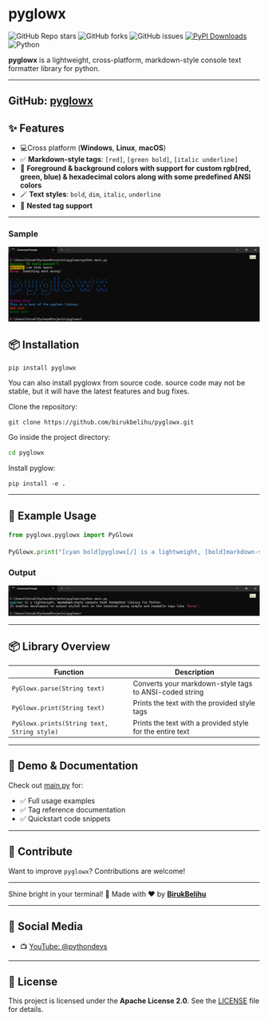 # pyglowx

![GitHub Repo stars](https://img.shields.io/github/stars/BirukBelihu/pyglowx)
![GitHub forks](https://img.shields.io/github/forks/BirukBelihu/pyglowx)
![GitHub issues](https://img.shields.io/github/issues/BirukBelihu/pyglowx)
[![PyPI Downloads](https://static.pepy.tech/badge/pyglowx)](https://pepy.tech/projects/pyglowx)<br>
![Python](https://img.shields.io/pypi/pyversions/pyglowx)

**pyglowx** is a lightweight, cross-platform, markdown-style console text formatter library for python.

---
GitHub: [pyglowx](https://github.com/BirukBelihu/pyglowx)
---

## ✨ Features

- 💻Cross platform (**Windows**, **Linux**, **macOS**)
- ✅ **Markdown-style tags**: `[red]`, `[green bold]`, `[italic underline]`
- 🎨 **Foreground & background colors with support for custom rgb(red, green, blue) & hexadecimal colors along with some predefined ANSI
  colors**
- 🪄 **Text styles**: `bold`, `dim`, `italic`, `underline`
- 🔄 **Nested tag support**

---

### Sample

![PyGlow Sample](images/sample_1.png)

## 📦 Installation

```
pip install pyglowx
```

You can also install pyglowx from source code. source code may not be stable, but it will have the latest features and
bug fixes.

Clone the repository:

```
git clone https://github.com/birukbelihu/pyglowx.git
```

Go inside the project directory:

```bash
cd pyglowx
```

Install pyglow:

```
pip install -e .
```

---

## 🧠 Example Usage

```python
from pyglowx.pyglowx import PyGlowx

PyGlowx.print("[cyan bold]pyglowx[/] is a lightweight, [bold]markdown-style console text formatter[/] library for Python. \nIt enables developers to output styled text in the terminal using simple and readable tags like `[red bold]Error[/]`.")
```

### Output

![PyGlowX Output](images/sample_2.png)

---

## 📦 Library Overview

| Function                                    | Description                                               |
|---------------------------------------------|-----------------------------------------------------------|
| `PyGlowx.parse(String text)`                | Converts your markdown-style tags to ANSI-coded string    |
| `PyGlowx.print(String text)`                | Prints the text with the provided style tags              |
| `PyGlowx.prints(String text, String style)` | Prints the text with a provided style for the entire text |

---

## 📄 Demo & Documentation

Check out [main.py](https://github.com/birukbelihu/pyglowx/blob/master/main.py) for:

- ✅ Full usage examples
- ✅ Tag reference documentation
- ✅ Quickstart code snippets

---

## 🙌 Contribute

Want to improve `pyglowx`? Contributions are welcome!

---

Shine bright in your terminal! 🚀
Made with ❤️ by **[BirukBelihu](https://github.com/birukbelihu)**

---

## 📢 Social Media

- 📺 [YouTube: @pythondevs](https://youtube.com/@pythondevs?si=_CZxaEBwDkQEj4je)

---

## 📄 License

This project is licensed under the **Apache License 2.0**. See
the [LICENSE](https://github.com/birukbelihu/pyglowx/blob/master/LICENSE) file for details.